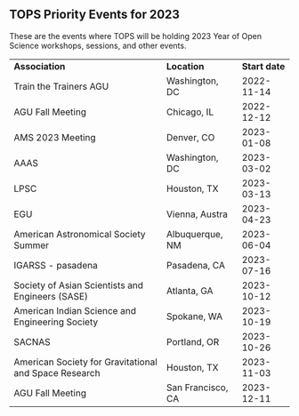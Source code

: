 ## TOPS Priority Events for 2023

These are the events where TOPS will be holding 2023 Year of Open Science workshops, sessions, and other events.

<table>
  <tr>
   <td><strong>Association</strong>
   </td>
   <td><strong>Location</strong>
   </td>
   <td><strong>Start date</strong>
   </td>
  </tr>
  <tr>
   <td>Train the Trainers AGU
   </td>
   <td>Washington, DC
   </td>
   <td>2022-11-14
   </td>
  </tr>
  <tr>
   <td>AGU Fall Meeting
   </td>
   <td>Chicago, IL
   </td>
   <td>2022-12-12
   </td>
  </tr>
  <tr>
   <td>AMS 2023 Meeting
   </td>
   <td>Denver, CO
   </td>
   <td>2023-01-08
   </td>
  </tr>
  <tr>
   <td>AAAS
   </td>
   <td>Washington, DC
   </td>
   <td>2023-03-02
   </td>
  </tr>
  <tr>
   <td>LPSC
   </td>
   <td>Houston, TX
   </td>
   <td>2023-03-13
   </td>
  </tr>
  <tr>
   <td>EGU
   </td>
   <td>Vienna, Austra
   </td>
   <td>2023-04-23
   </td>
  </tr>
  <tr>
   <td>American Astronomical Society Summer
   </td>
   <td>Albuquerque, NM
   </td>
   <td>2023-06-04
   </td>
  </tr>
  <tr>
   <td>IGARSS - pasadena
   </td>
   <td>Pasadena, CA
   </td>
   <td>2023-07-16
   </td>
  </tr>
  <tr>
   <td>Society of Asian Scientists and Engineers (SASE)
   </td>
   <td>Atlanta, GA
   </td>
   <td>2023-10-12
   </td>
  </tr>
  <tr>
   <td>American Indian Science and Engineering Society
   </td>
   <td>Spokane, WA
   </td>
   <td>2023-10-19
   </td>
  </tr>
  <tr>
   <td>SACNAS
   </td>
   <td>Portland, OR
   </td>
   <td>2023-10-26
   </td>
  </tr>
  <tr>
   <td>American Society for Gravitational and Space Research
   </td>
   <td>Houston, TX
   </td>
   <td>2023-11-03
   </td>
  </tr>
  <tr>
   <td>AGU Fall Meeting
   </td>
   <td>San Francisco, CA
   </td>
   <td>2023-12-11
   </td>
  </tr>
</table>

